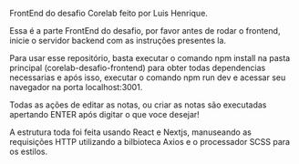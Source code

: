 FrontEnd do desafio Corelab feito por Luis Henrique.

Essa é a parte FrontEnd do desafio, por favor antes de rodar o frontend, inicie o servidor backend com as instruções presentes la.

Para usar esse repositório, basta executar o comando npm install na pasta principal (corelab-desafio-frontend) para obter todas dependencias necessarias e após isso, executar o comando npm run dev e acessar seu navegador na porta localhost:3001.

Todas as ações de editar as notas, ou criar as notas são executadas apertando ENTER após digitar o que voce desejar!

A estrutura toda foi feita usando React e Nextjs, manuseando as requisições HTTP utilizando a bilbioteca Axios e o processador SCSS para os estilos.